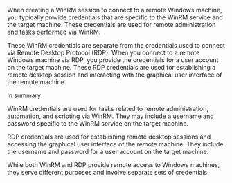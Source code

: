 
When creating a WinRM session to connect to a remote Windows machine, you typically provide credentials that are specific to the WinRM service and the target machine. These credentials are used for remote administration and tasks performed via WinRM.

These WinRM credentials are separate from the credentials used to connect via Remote Desktop Protocol (RDP). When you connect to a remote Windows machine via RDP, you provide the credentials for a user account on the target machine. These RDP credentials are used for establishing a remote desktop session and interacting with the graphical user interface of the remote machine.

In summary:

WinRM credentials are used for tasks related to remote administration, automation, and scripting via WinRM. They may include a username and password specific to the WinRM service on the target machine.

RDP credentials are used for establishing remote desktop sessions and accessing the graphical user interface of the remote machine. They include the username and password for a user account on the target machine.

While both WinRM and RDP provide remote access to Windows machines, they serve different purposes and involve separate sets of credentials.




